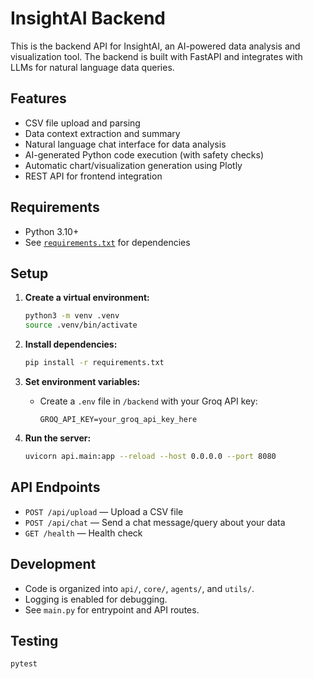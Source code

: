 # InsightAI Backend

This is the backend API for InsightAI, an AI-powered data analysis and visualization tool. The backend is built with FastAPI and integrates with LLMs for natural language data queries.

## Features

- CSV file upload and parsing
- Data context extraction and summary
- Natural language chat interface for data analysis
- AI-generated Python code execution (with safety checks)
- Automatic chart/visualization generation using Plotly
- REST API for frontend integration

## Requirements

- Python 3.10+
- See [`requirements.txt`](requirements.txt) for dependencies

## Setup

1. **Create a virtual environment:**
   ```bash
   python3 -m venv .venv
   source .venv/bin/activate
   ```

2. **Install dependencies:**
   ```bash
   pip install -r requirements.txt
   ```

3. **Set environment variables:**
   - Create a `.env` file in `/backend` with your Groq API key:
     ```
     GROQ_API_KEY=your_groq_api_key_here
     ```

4. **Run the server:**
   ```bash
   uvicorn api.main:app --reload --host 0.0.0.0 --port 8080
   ```

## API Endpoints

- `POST /api/upload` — Upload a CSV file
- `POST /api/chat` — Send a chat message/query about your data
- `GET /health` — Health check

## Development

- Code is organized into `api/`, `core/`, `agents/`, and `utils/`.
- Logging is enabled for debugging.
- See `main.py` for entrypoint and API routes.

## Testing

```bash
pytest
```